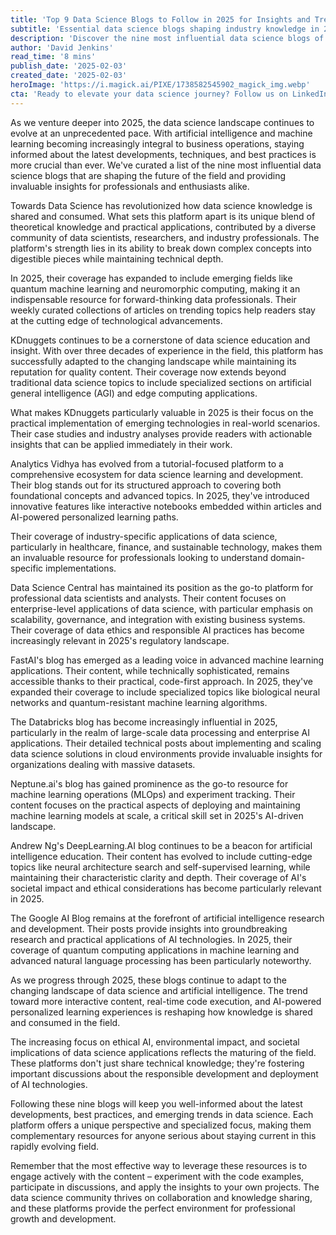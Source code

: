 ```yaml
---
title: 'Top 9 Data Science Blogs to Follow in 2025 for Insights and Trends'
subtitle: 'Essential data science blogs shaping industry knowledge in 2025'
description: 'Discover the nine most influential data science blogs of 2025, from community-driven platforms like Towards Data Science to industry leaders like Google AI Blog. Learn how these resources are shaping the future of data science with coverage of quantum computing, ethical AI, and practical implementations.'
author: 'David Jenkins'
read_time: '8 mins'
publish_date: '2025-02-03'
created_date: '2025-02-03'
heroImage: 'https://i.magick.ai/PIXE/1738582545902_magick_img.webp'
cta: 'Ready to elevate your data science journey? Follow us on LinkedIn @MagickAI for daily insights, cutting-edge developments, and exclusive content from the world of AI and data science.'
---
```


As we venture deeper into 2025, the data science landscape continues to evolve at an unprecedented pace. With artificial intelligence and machine learning becoming increasingly integral to business operations, staying informed about the latest developments, techniques, and best practices is more crucial than ever. We've curated a list of the nine most influential data science blogs that are shaping the future of the field and providing invaluable insights for professionals and enthusiasts alike.

Towards Data Science has revolutionized how data science knowledge is shared and consumed. What sets this platform apart is its unique blend of theoretical knowledge and practical applications, contributed by a diverse community of data scientists, researchers, and industry professionals. The platform's strength lies in its ability to break down complex concepts into digestible pieces while maintaining technical depth.

In 2025, their coverage has expanded to include emerging fields like quantum machine learning and neuromorphic computing, making it an indispensable resource for forward-thinking data professionals. Their weekly curated collections of articles on trending topics help readers stay at the cutting edge of technological advancements.

KDnuggets continues to be a cornerstone of data science education and insight. With over three decades of experience in the field, this platform has successfully adapted to the changing landscape while maintaining its reputation for quality content. Their coverage now extends beyond traditional data science topics to include specialized sections on artificial general intelligence (AGI) and edge computing applications.

What makes KDnuggets particularly valuable in 2025 is their focus on the practical implementation of emerging technologies in real-world scenarios. Their case studies and industry analyses provide readers with actionable insights that can be applied immediately in their work.

Analytics Vidhya has evolved from a tutorial-focused platform to a comprehensive ecosystem for data science learning and development. Their blog stands out for its structured approach to covering both foundational concepts and advanced topics. In 2025, they've introduced innovative features like interactive notebooks embedded within articles and AI-powered personalized learning paths.

Their coverage of industry-specific applications of data science, particularly in healthcare, finance, and sustainable technology, makes them an invaluable resource for professionals looking to understand domain-specific implementations.

Data Science Central has maintained its position as the go-to platform for professional data scientists and analysts. Their content focuses on enterprise-level applications of data science, with particular emphasis on scalability, governance, and integration with existing business systems. Their coverage of data ethics and responsible AI practices has become increasingly relevant in 2025's regulatory landscape.

FastAI's blog has emerged as a leading voice in advanced machine learning applications. Their content, while technically sophisticated, remains accessible thanks to their practical, code-first approach. In 2025, they've expanded their coverage to include specialized topics like biological neural networks and quantum-resistant machine learning algorithms.

The Databricks blog has become increasingly influential in 2025, particularly in the realm of large-scale data processing and enterprise AI applications. Their detailed technical posts about implementing and scaling data science solutions in cloud environments provide invaluable insights for organizations dealing with massive datasets.

Neptune.ai's blog has gained prominence as the go-to resource for machine learning operations (MLOps) and experiment tracking. Their content focuses on the practical aspects of deploying and maintaining machine learning models at scale, a critical skill set in 2025's AI-driven landscape.

Andrew Ng's DeepLearning.AI blog continues to be a beacon for artificial intelligence education. Their content has evolved to include cutting-edge topics like neural architecture search and self-supervised learning, while maintaining their characteristic clarity and depth. Their coverage of AI's societal impact and ethical considerations has become particularly relevant in 2025.

The Google AI Blog remains at the forefront of artificial intelligence research and development. Their posts provide insights into groundbreaking research and practical applications of AI technologies. In 2025, their coverage of quantum computing applications in machine learning and advanced natural language processing has been particularly noteworthy.

As we progress through 2025, these blogs continue to adapt to the changing landscape of data science and artificial intelligence. The trend toward more interactive content, real-time code execution, and AI-powered personalized learning experiences is reshaping how knowledge is shared and consumed in the field.

The increasing focus on ethical AI, environmental impact, and societal implications of data science applications reflects the maturing of the field. These platforms don't just share technical knowledge; they're fostering important discussions about the responsible development and deployment of AI technologies.

Following these nine blogs will keep you well-informed about the latest developments, best practices, and emerging trends in data science. Each platform offers a unique perspective and specialized focus, making them complementary resources for anyone serious about staying current in this rapidly evolving field.

Remember that the most effective way to leverage these resources is to engage actively with the content – experiment with the code examples, participate in discussions, and apply the insights to your own projects. The data science community thrives on collaboration and knowledge sharing, and these platforms provide the perfect environment for professional growth and development.
